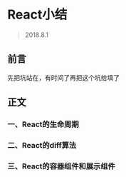 # React小结
>2018.8.1
## 前言
先把坑站在，有时间了再把这个坑给填了

## 正文

### 一、React的生命周期
### 二、React的diff算法
### 三、React的容器组件和展示组件

